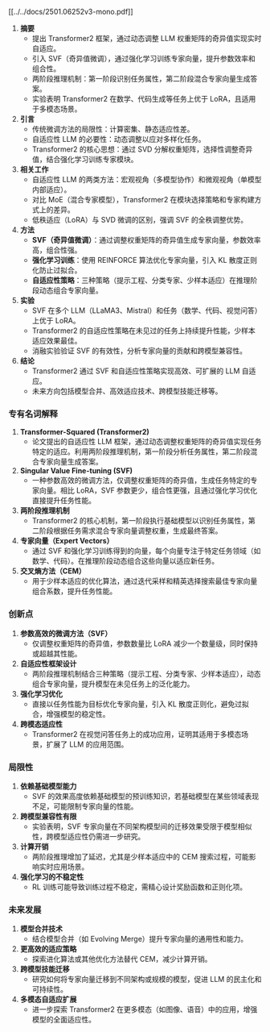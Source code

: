 [[../../docs/2501.06252v3-mono.pdf]]
1. **摘要**
    - 提出 Transformer2 框架，通过动态调整 LLM 权重矩阵的奇异值实现实时自适应。
    - 引入 SVF（奇异值微调），通过强化学习训练专家向量，提升参数效率和组合性。
    - 两阶段推理机制：第一阶段识别任务属性，第二阶段混合专家向量生成答案。
    - 实验表明 Transformer2 在数学、代码生成等任务上优于 LoRA，且适用于多模态场景。
2. **引言**
    - 传统微调方法的局限性：计算密集、静态适应性差。
    - 自适应性 LLM 的必要性：动态调整以应对多样化任务。
    - Transformer2 的核心思想：通过 SVD 分解权重矩阵，选择性调整奇异值，结合强化学习训练专家模块。
3. **相关工作**
    - 自适应性 LLM 的两类方法：宏观视角（多模型协作）和微观视角（单模型内部适应）。
    - 对比 MoE（混合专家模型），Transformer2 在模块选择策略和专家构建方式上的差异。
    - 低秩适应（LoRA）与 SVD 微调的区别，强调 SVF 的全秩调整优势。
4. **方法**
    - **SVF（奇异值微调）**：通过调整权重矩阵的奇异值生成专家向量，参数效率高，组合性强。
    - **强化学习训练**：使用 REINFORCE 算法优化专家向量，引入 KL 散度正则化防止过拟合。
    - **自适应性策略**：三种策略（提示工程、分类专家、少样本适应）在推理阶段动态组合专家向量。
5. **实验**
    - SVF 在多个 LLM（LLaMA3、Mistral）和任务（数学、代码、视觉问答）上优于 LoRA。
    - Transformer2 的自适应性策略在未见过的任务上持续提升性能，少样本适应效果最佳。
    - 消融实验验证 SVF 的有效性，分析专家向量的贡献和跨模型兼容性。
6. **结论**
    - Transformer2 通过 SVF 和自适应性策略实现高效、可扩展的 LLM 自适应。
    - 未来方向包括模型合并、高效适应技术、跨模型技能迁移等。

### 专有名词解释
1. **Transformer-Squared (Transformer2)**
    - 论文提出的自适应性 LLM 框架，通过动态调整权重矩阵的奇异值实现任务特定的适应。利用两阶段推理机制，第一阶段分析任务属性，第二阶段混合专家向量生成答案。
2. **Singular Value Fine-tuning (SVF)**
    - 一种参数高效的微调方法，仅调整权重矩阵的奇异值，生成任务特定的专家向量。相比 LoRA，SVF 参数更少，组合性更强，且通过强化学习优化直接提升任务性能。
3. **两阶段推理机制**
    - Transformer2 的核心机制，第一阶段执行基础模型以识别任务属性，第二阶段根据任务需求混合专家向量调整权重，生成最终答案。
4. **专家向量（Expert Vectors）**
    - 通过 SVF 和强化学习训练得到的向量，每个向量专注于特定任务领域（如数学、代码）。在推理阶段动态组合这些向量以适应新任务。
5. **交叉熵方法（CEM）**
    - 用于少样本适应的优化算法，通过迭代采样和精英选择搜索最佳专家向量组合系数，提升任务性能。

### 创新点
1. **参数高效的微调方法（SVF）**
    - 仅调整权重矩阵的奇异值，参数数量比 LoRA 减少一个数量级，同时保持或超越其性能。
2. **自适应性框架设计**
    - 两阶段推理机制结合三种策略（提示工程、分类专家、少样本适应），动态组合专家向量，提升模型在未见任务上的泛化能力。
3. **强化学习优化**
    - 直接以任务性能为目标优化专家向量，引入 KL 散度正则化，避免过拟合，增强模型的稳定性。
4. **跨模态适应性**
    - Transformer2 在视觉问答任务上的成功应用，证明其适用于多模态场景，扩展了 LLM 的应用范围。

### 局限性
1. **依赖基础模型能力**
    - SVF 的效果高度依赖基础模型的预训练知识，若基础模型在某些领域表现不足，可能限制专家向量的性能。
2. **跨模型兼容性有限**
    - 实验表明，SVF 专家向量在不同架构模型间的迁移效果受限于模型相似性，跨模型适应性仍需进一步研究。
3. **计算开销**
    - 两阶段推理增加了延迟，尤其是少样本适应中的 CEM 搜索过程，可能影响实时应用场景。
4. **强化学习的不稳定性**
    - RL 训练可能导致训练过程不稳定，需精心设计奖励函数和正则化项。

### 未来发展
1. **模型合并技术**
    - 结合模型合并（如 Evolving Merge）提升专家向量的通用性和能力。
2. **更高效的适应策略**
    - 探索进化算法或其他优化方法替代 CEM，减少计算开销。
3. **跨模型技能迁移**
    - 研究如何将专家向量迁移到不同架构或规模的模型，促进 LLM 的民主化和可持续性。
4. **多模态自适应扩展**
    - 进一步探索 Transformer2 在更多模态（如图像、语音）中的应用，增强模型的全面适应性。

